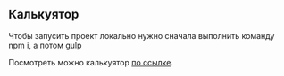 ## Калькуятор

Чтобы запусить проект локально нужно сначала выполнить команду npm i, а потом gulp



Посмотреть можно калькуятор  [по ссылке](https://dvvinfo.github.io/calculator-leasing/).